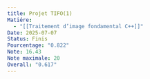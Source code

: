 ```yaml
---
title: Projet TIFO(1)
Matiére:
  - "[[Traitement d’image fondamental C++]]"
Date: 2025-07-07
Status: Finis
Pourcentage: "0.822"
Note: 16.43
Note maximale: 20
Overall: "0.617"
---
```

